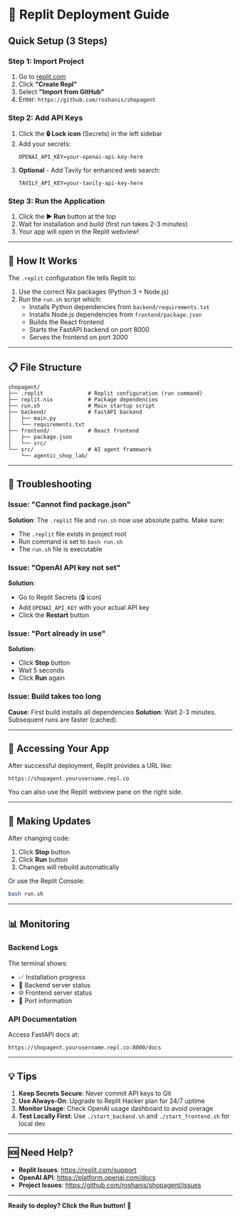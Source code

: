 # 🚀 Replit Deployment Guide

## Quick Setup (3 Steps)

### Step 1: Import Project
1. Go to [replit.com](https://replit.com)
2. Click **"Create Repl"**
3. Select **"Import from GitHub"**
4. Enter: `https://github.com/roshanis/shopagent`

### Step 2: Add API Keys
1. Click the **🔒 Lock icon** (Secrets) in the left sidebar
2. Add your secrets:
   ```
   OPENAI_API_KEY=your-openai-api-key-here
   ```
3. **Optional** - Add Tavily for enhanced web search:
   ```
   TAVILY_API_KEY=your-tavily-api-key-here
   ```

### Step 3: Run the Application
1. Click the **▶️ Run** button at the top
2. Wait for installation and build (first run takes 2-3 minutes)
3. Your app will open in the Replit webview!

---

## 🔧 How It Works

The `.replit` configuration file tells Replit to:
1. Use the correct Nix packages (Python 3 + Node.js)
2. Run the `run.sh` script which:
   - Installs Python dependencies from `backend/requirements.txt`
   - Installs Node.js dependencies from `frontend/package.json`
   - Builds the React frontend
   - Starts the FastAPI backend on port 8000
   - Serves the frontend on port 3000

---

## 📋 File Structure

```
shopagent/
├── .replit              # Replit configuration (run command)
├── replit.nix           # Package dependencies
├── run.sh               # Main startup script
├── backend/             # FastAPI backend
│   ├── main.py
│   └── requirements.txt
├── frontend/            # React frontend
│   ├── package.json
│   └── src/
└── src/                 # AI agent framework
    └── agentic_shop_lab/
```

---

## 🐛 Troubleshooting

### Issue: "Cannot find package.json"
**Solution**: The `.replit` file and `run.sh` now use absolute paths. Make sure:
- The `.replit` file exists in project root
- Run command is set to `bash run.sh`
- The `run.sh` file is executable

### Issue: "OpenAI API key not set"
**Solution**: 
- Go to Replit Secrets (🔒 icon)
- Add `OPENAI_API_KEY` with your actual API key
- Click the **Restart** button

### Issue: "Port already in use"
**Solution**:
- Click **Stop** button
- Wait 5 seconds
- Click **Run** again

### Issue: Build takes too long
**Cause**: First build installs all dependencies
**Solution**: Wait 2-3 minutes. Subsequent runs are faster (cached).

---

## 🎯 Accessing Your App

After successful deployment, Replit provides a URL like:
```
https://shopagent.yourusername.repl.co
```

You can also use the Replit webview pane on the right side.

---

## 🔄 Making Updates

After changing code:
1. Click **Stop** button
2. Click **Run** button
3. Changes will rebuild automatically

Or use the Replit Console:
```bash
bash run.sh
```

---

## 📊 Monitoring

### Backend Logs
The terminal shows:
- ✅ Installation progress
- 🔧 Backend server status
- 🌐 Frontend server status
- 📍 Port information

### API Documentation
Access FastAPI docs at:
```
https://shopagent.yourusername.repl.co:8000/docs
```

---

## 💡 Tips

1. **Keep Secrets Secure**: Never commit API keys to Git
2. **Use Always-On**: Upgrade to Replit Hacker plan for 24/7 uptime
3. **Monitor Usage**: Check OpenAI usage dashboard to avoid overage
4. **Test Locally First**: Use `./start_backend.sh` and `./start_frontend.sh` for local dev

---

## 🆘 Need Help?

- **Replit Issues**: https://replit.com/support
- **OpenAI API**: https://platform.openai.com/docs
- **Project Issues**: https://github.com/roshanis/shopagent/issues

---

**Ready to deploy? Click the Run button! 🚀**

